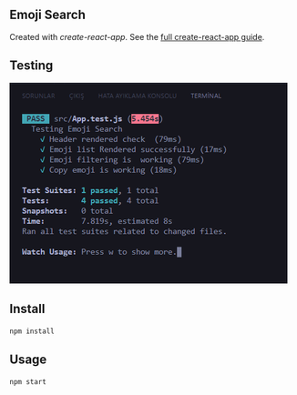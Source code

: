 Emoji Search
---

Created with *create-react-app*. See the [full create-react-app guide](https://github.com/facebookincubator/create-react-app/blob/master/packages/react-scripts/template/README.md).

## Testing

![testing](test.PNG) 


Install
---

`npm install`



Usage
---

`npm start`
